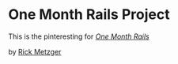 # One Month Rails Project

This is the pinteresting for 
[*One Month Rails*](http://onemonthrails.com)

by [Rick Metzger](http://www.rickymetz.tumblr.com)